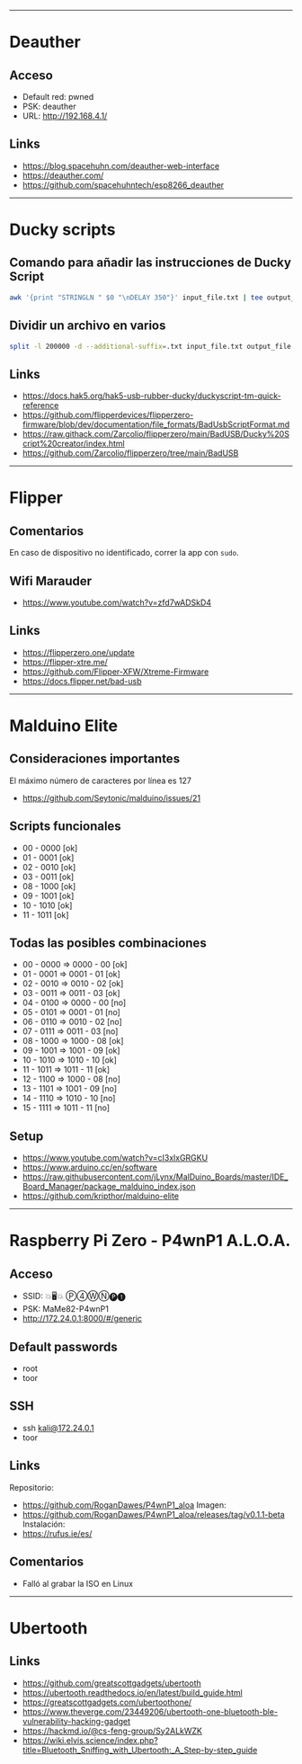 ************************************************************************************************
# Deauther
## Acceso
+ Default red: pwned
+ PSK: deauther
+ URL: http://192.168.4.1/

## Links
+ https://blog.spacehuhn.com/deauther-web-interface
+ https://deauther.com/
+ https://github.com/spacehuhntech/esp8266_deauther

************************************************************************************************
# Ducky scripts

## Comando para añadir las instrucciones de Ducky Script
~~~bash
awk '{print "STRINGLN " $0 "\nDELAY 350"}' input_file.txt | tee output_file.txt  
~~~

## Dividir un archivo en varios
~~~bash
split -l 200000 -d --additional-suffix=.txt input_file.txt output_file
~~~

## Links
+ https://docs.hak5.org/hak5-usb-rubber-ducky/duckyscript-tm-quick-reference
+ https://github.com/flipperdevices/flipperzero-firmware/blob/dev/documentation/file_formats/BadUsbScriptFormat.md
+ https://raw.githack.com/Zarcolio/flipperzero/main/BadUSB/Ducky%20Script%20creator/index.html
+ https://github.com/Zarcolio/flipperzero/tree/main/BadUSB

************************************************************************************************
# Flipper
## Comentarios
En caso de dispositivo no identificado, correr la app con `sudo`.

## Wifi Marauder
+ https://www.youtube.com/watch?v=zfd7wADSkD4

## Links
+ https://flipperzero.one/update
+ https://flipper-xtre.me/
+ https://github.com/Flipper-XFW/Xtreme-Firmware
+ https://docs.flipper.net/bad-usb

************************************************************************************************
# Malduino Elite
## Consideraciones importantes
El máximo número de caracteres por línea es 127
+ https://github.com/Seytonic/malduino/issues/21

## Scripts funcionales
+ 00 - 0000 [ok]
+ 01 - 0001 [ok]
+ 02 - 0010 [ok]
+ 03 - 0011 [ok]
+ 08 - 1000 [ok]
+ 09 - 1001 [ok]
+ 10 - 1010 [ok]
+ 11 - 1011 [ok]

## Todas las posibles combinaciones
+ 00 - 0000 => 0000 - 00 [ok]
+ 01 - 0001 => 0001 - 01 [ok]
+ 02 - 0010 => 0010 - 02 [ok]
+ 03 - 0011 => 0011 - 03 [ok]
+ 04 - 0100 => 0000 - 00 [no]
+ 05 - 0101 => 0001 - 01 [no]
+ 06 - 0110 => 0010 - 02 [no]
+ 07 - 0111 => 0011 - 03 [no]
+ 08 - 1000 => 1000 - 08 [ok]
+ 09 - 1001 => 1001 - 09 [ok]
+ 10 - 1010 => 1010 - 10 [ok]
+ 11 - 1011 => 1011 - 11 [ok]
+ 12 - 1100 => 1000 - 08 [no]
+ 13 - 1101 => 1001 - 09 [no]
+ 14 - 1110 => 1010 - 10 [no]
+ 15 - 1111 => 1011 - 11 [no]
## Setup
+ https://www.youtube.com/watch?v=cI3xlxGRGKU
+ https://www.arduino.cc/en/software
+ https://raw.githubusercontent.com/jLynx/MalDuino_Boards/master/IDE_Board_Manager/package_malduino_index.json
+ https://github.com/kripthor/malduino-elite

************************************************************************************************
# Raspberry Pi Zero - P4wnP1 A.L.O.A.
## Acceso
+ SSID: 💥🖥💥 Ⓟ➃ⓌⓃ🅟❶
+ PSK: MaMe82-P4wnP1
+ http://172.24.0.1:8000/#/generic

## Default passwords
+ root
+ toor

## SSH
+ ssh kali@172.24.0.1
+ toor

## Links
Repositorio:
+ https://github.com/RoganDawes/P4wnP1_aloa 
Imagen:
+ https://github.com/RoganDawes/P4wnP1_aloa/releases/tag/v0.1.1-beta
Instalación: 
+ https://rufus.ie/es/

## Comentarios
+ Falló al grabar la ISO en Linux

************************************************************************************************
# Ubertooth
## Links
+ https://github.com/greatscottgadgets/ubertooth
+ https://ubertooth.readthedocs.io/en/latest/build_guide.html
+ https://greatscottgadgets.com/ubertoothone/
+ https://www.theverge.com/23449206/ubertooth-one-bluetooth-ble-vulnerability-hacking-gadget
+ https://hackmd.io/@cs-feng-group/Sy2ALkWZK
+ https://wiki.elvis.science/index.php?title=Bluetooth_Sniffing_with_Ubertooth:_A_Step-by-step_guide

